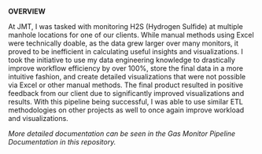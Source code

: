 **OVERVIEW**

At JMT, I was tasked with monitoring H2S (Hydrogen Sulfide) at multiple manhole locations for one of our clients. While manual methods using Excel were technically doable, as the data grew larger over many monitors, it proved to be inefficient in calculating useful insights and visualizations.
I took the initiative to use my data engineering knowledge to drastically improve workflow efficiency by over 100%, store the final data in a more intuitive fashion, and create detailed visualizations that were not possible via Excel or other manual methods. The final product resulted in positive feedback from our client due to significantly improved visualizations and results. With this pipeline being successful, I was able to use similar ETL methodologies on other projects as well to once again improve workload and visualizations.

*More detailed documentation can be seen in the Gas Monitor Pipeline Documentation in this repository.*
